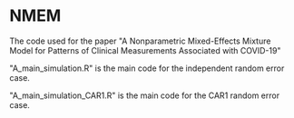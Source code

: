 # NMEM
The code used for the paper "A Nonparametric Mixed-Effects Mixture Model for Patterns of Clinical Measurements Associated with COVID-19"

"A_main_simulation.R" is the main code for the independent random error case.

"A_main_simulation_CAR1.R" is the main code for the CAR1 random error case.
